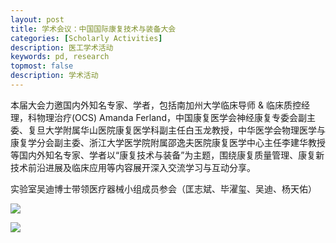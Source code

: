 ```yaml
---
layout: post
title: 学术会议：中国国际康复技术与装备大会
categories: [Scholarly Activities]
description: 医工学术活动
keywords: pd, research
topmost: false
description: 学术活动
---
```


本届大会力邀国内外知名专家、学者，包括南加州大学临床导师 & 临床质控经理，科物理治疗(OCS) Amanda Ferland，中国康复医学会神经康复专委会副主委、复旦大学附属华山医院康复医学科副主任白玉龙教授，中华医学会物理医学与康复学分会副主委、浙江大学医学院附属邵逸夫医院康复医学中心主任李建华教授等国内外知名专家、学者以“康复技术与装备”为主题，围绕康复质量管理、康复新技术前沿进展及临床应用等内容展开深入交流学习与互动分享。  

实验室吴迪博士带领医疗器械小组成员参会（匡志斌、毕濯玺、吴迪、杨天佑）

![](/images/posts/中国国际康复技术与装备大会/上海2.png )  

![](/images/posts/中国国际康复技术与装备大会/上海1.png )  